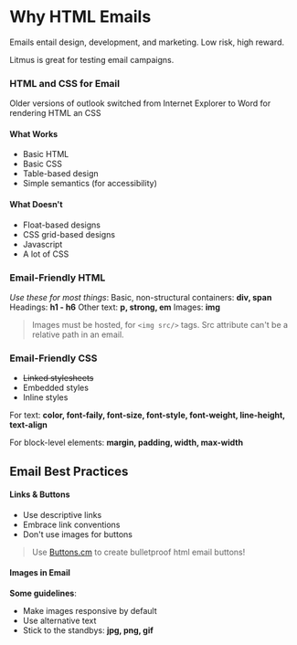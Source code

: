# Why HTML Emails

Emails entail design, development, and marketing. Low risk, high reward.

Litmus is great for testing email campaigns.

### HTML and CSS for Email

Older versions of outlook switched from Internet Explorer to Word for rendering HTML an CSS

#### What Works

- Basic HTML
- Basic CSS
- Table-based design
- Simple semantics (for accessibility)

#### What Doesn't

- Float-based designs
- CSS grid-based designs
- Javascript
- A lot of CSS

### Email-Friendly HTML

_Use these for most things_:
Basic, non-structural containers: **div, span**
Headings: **h1 - h6**
Other text: **p, strong, em**
Images: **img**

> Images must be hosted, for `<img src/>` tags. Src attribute can't be a relative path in an email.

### Email-Friendly CSS

- ~~Linked stylesheets~~
- Embedded styles
- Inline styles

For text:
**color, font-faily, font-size, font-style, font-weight, line-height, text-align**

For block-level elements:
**margin, padding, width, max-width**

## Email Best Practices

#### Links & Buttons

- Use descriptive links
- Embrace link conventions
- Don't use images for buttons

> Use [Buttons.cm](https://buttons.cm/) to create bulletproof html email buttons!

#### Images in Email

**Some guidelines**:

- Make images responsive by default
- Use alternative text
- Stick to the standbys: **jpg, png, gif**
